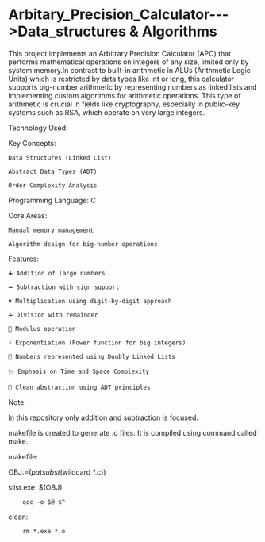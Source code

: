 # Arbitary_Precision_Calculator--->Data_structures & Algorithms

This project implements an Arbitrary Precision Calculator (APC) that performs mathematical operations on integers of any size, limited only by system memory.In contrast to built-in arithmetic in ALUs (Arithmetic Logic Units) which is restricted by data types like int or long, this calculator supports big-number arithmetic by representing numbers as linked lists and implementing custom algorithms for arithmetic operations.
This type of arithmetic is crucial in fields like cryptography, especially in public-key systems such as RSA, which operate on very large integers.

Technology Used:

Key Concepts:

    Data Structures (Linked List)

    Abstract Data Types (ADT)

    Order Complexity Analysis

Programming Language: C

Core Areas:

    Manual memory management

    Algorithm design for big-number operations

 Features:
 
    ➕ Addition of large numbers

    ➖ Subtraction with sign support

    ✖️ Multiplication using digit-by-digit approach

    ➗ Division with remainder

    🧮 Modulus operation

    ⚡ Exponentiation (Power function for big integers)

    🧱 Numbers represented using Doubly Linked Lists

    📉 Emphasis on Time and Space Complexity

    🧠 Clean abstraction using ADT principles

Note:

In this repository only addition and subtraction is focused.

makefile is created to generate .o files. It is compiled using command called make.

makefile:

OBJ:=$(patsubst %.c,%.o,$(wildcard *.c))

slist.exe: $(OBJ)

        gcc -o $@ $^
        
clean:

        rm *.exe *.o


